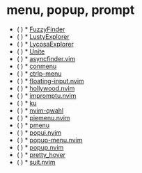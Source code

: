 # menu, popup, prompt
 
* ( )
            * [FuzzyFinder](http://www.vim.org/scripts/script.php?script_id=1984)
* ( )
            * [LustyExplorer](http://www.vim.org/scripts/script.php?script_id=1890)
* ( )
            * [LycosaExplorer](http://www.vim.org/scripts/script.php?script_id=3659)
* ( )
            * [Unite](https://github.com/Shougo/unite.vim)
* ( )
            * [asyncfinder.vim](https://github.com/vim-scripts/asyncfinder.vim)
* ( )
            * [conmenu](https://github.com/meznaric/conmenu)
* ( )
            * [ctrlp-menu](https://github.com/wsdjeg/ctrlp-menu)
* ( )
            * [floating-input.nvim](https://github.com/liangxianzhe/floating-input.nvim)
* ( )
            * [hollywood.nvim](https://github.com/willothy/hollywood.nvim)
* ( )
            * [impromptu.nvim](https://github.com/hkupty/impromptu.nvim)
* ( )
            * [ku](http://www.vim.org/scripts/script.php?script_id=2337)
* ( )
            * [nvim-qwahl](https://github.com/mfussenegger/nvim-qwahl)
* ( )
            * [piemenu.nvim](https://github.com/notomo/piemenu.nvim)
* ( )
            * [pmenu](https://github.com/sgtpep/pmenu)
* ( )
            * [popui.nvim](https://github.com/hood/popui.nvim)
* ( )
            * [popup-menu.nvim](https://github.com/kamykn/popup-menu.nvim)
* ( )
            * [popup.nvim](https://github.com/nvim-lua/popup.nvim)
* ( )
            * [pretty_hover](https://github.com/Fildo7525/pretty_hover)
* ( )
            * [suit.nvim](https://github.com/doums/suit.nvim)
